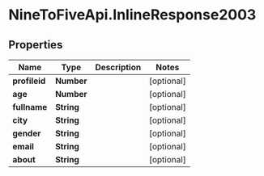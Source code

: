 # NineToFiveApi.InlineResponse2003

## Properties
Name | Type | Description | Notes
------------ | ------------- | ------------- | -------------
**profileid** | **Number** |  | [optional] 
**age** | **Number** |  | [optional] 
**fullname** | **String** |  | [optional] 
**city** | **String** |  | [optional] 
**gender** | **String** |  | [optional] 
**email** | **String** |  | [optional] 
**about** | **String** |  | [optional] 


